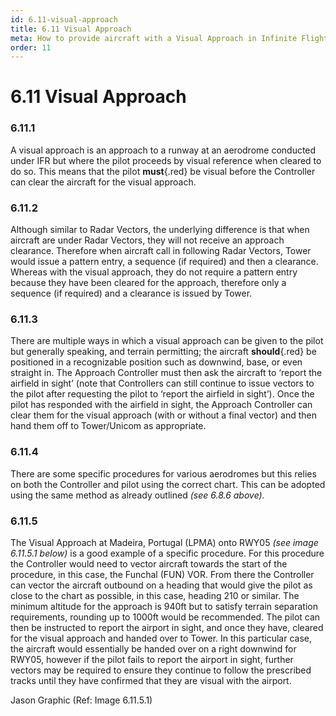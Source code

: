 ```yaml
---
id: 6.11-visual-approach
title: 6.11 Visual Approach
meta: How to provide aircraft with a Visual Approach in Infinite Flight.
order: 11
---
```


# 6.11  Visual Approach

 

### 6.11.1    

A visual approach is an approach to a runway at an aerodrome conducted under IFR but where the pilot proceeds by visual reference when cleared to do so. This means that the pilot **must**{.red} be visual before the Controller can clear the aircraft for the visual approach.



### 6.11.2    

Although similar to Radar Vectors, the underlying difference is that when aircraft are under Radar Vectors, they will not receive an approach clearance. Therefore when aircraft call in following Radar Vectors, Tower would issue a pattern entry, a sequence (if required) and then a clearance. Whereas with the visual approach, they do not require a pattern entry because they have been cleared for the approach, therefore only a sequence (if required) and a clearance is issued by Tower.



### 6.11.3    

There are multiple ways in which a visual approach can be given to the pilot but generally speaking, and terrain permitting; the aircraft **should**{.red} be positioned in a recognizable position such as downwind, base, or even straight in. The Approach Controller must then ask the aircraft to ‘report the airfield in sight’ (note that Controllers can still continue to issue vectors to the pilot after requesting the pilot to ‘report the airfield in sight’). Once the pilot has responded with the airfield in sight, the Approach Controller can clear them for the visual approach (with or without a final vector) and then hand them off to Tower/Unicom as appropriate.



### 6.11.4    

There are some specific procedures for various aerodromes but this relies on both the Controller and pilot using the correct chart. This can be adopted using the same method as already outlined *(see 6.8.6 above).*



### 6.11.5    

The Visual Approach at Madeira, Portugal (LPMA) onto RWY05 *(see image 6.11.5.1 below)* is a good example of a specific procedure. For this procedure the Controller would need to vector aircraft towards the start of the procedure, in this case, the Funchal (FUN) VOR. From there the Controller can vector the aircraft outbound on a heading that would give the pilot as close to the chart as possible, in this case, heading 210 or similar. The minimum altitude for the approach is 940ft but to satisfy terrain separation requirements, rounding up to 1000ft would be recommended. The pilot can then be instructed to report the airport in sight, and once they have, cleared for the visual approach and handed over to Tower. In this particular case, the aircraft would essentially be handed over on a right downwind for RWY05, however if the pilot fails to report the airport in sight, further vectors may be required to ensure they continue to follow the prescribed tracks until they have confirmed that they are visual with the airport.



Jason Graphic (Ref: Image 6.11.5.1)

 
